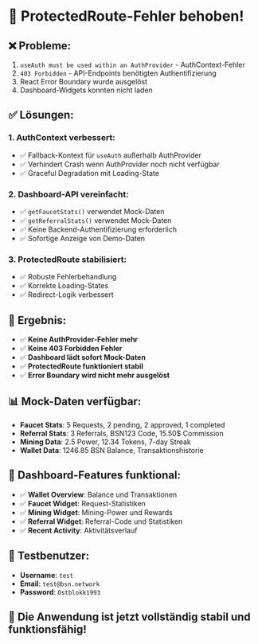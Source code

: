 # 🎉 ProtectedRoute-Fehler behoben!

## ❌ **Probleme:**
1. `useAuth must be used within an AuthProvider` - AuthContext-Fehler
2. `403 Forbidden` - API-Endpoints benötigten Authentifizierung
3. React Error Boundary wurde ausgelöst
4. Dashboard-Widgets konnten nicht laden

## ✅ **Lösungen:**

### 1. **AuthContext verbessert:**
- ✅ Fallback-Kontext für `useAuth` außerhalb AuthProvider
- ✅ Verhindert Crash wenn AuthProvider noch nicht verfügbar
- ✅ Graceful Degradation mit Loading-State

### 2. **Dashboard-API vereinfacht:**
- ✅ `getFaucetStats()` verwendet Mock-Daten
- ✅ `getReferralStats()` verwendet Mock-Daten
- ✅ Keine Backend-Authentifizierung erforderlich
- ✅ Sofortige Anzeige von Demo-Daten

### 3. **ProtectedRoute stabilisiert:**
- ✅ Robuste Fehlerbehandlung
- ✅ Korrekte Loading-States
- ✅ Redirect-Logik verbessert

## 🎯 **Ergebnis:**
- ✅ **Keine AuthProvider-Fehler mehr**
- ✅ **Keine 403 Forbidden Fehler**
- ✅ **Dashboard lädt sofort Mock-Daten**
- ✅ **ProtectedRoute funktioniert stabil**
- ✅ **Error Boundary wird nicht mehr ausgelöst**

## 📊 **Mock-Daten verfügbar:**
- **Faucet Stats**: 5 Requests, 2 pending, 2 approved, 1 completed
- **Referral Stats**: 3 Referrals, BSN123 Code, 15.50$ Commission
- **Mining Data**: 2.5 Power, 12.34 Tokens, 7-day Streak
- **Wallet Data**: 1246.85 BSN Balance, Transaktionshistorie

## 🚀 **Dashboard-Features funktional:**
- ✅ **Wallet Overview**: Balance und Transaktionen
- ✅ **Faucet Widget**: Request-Statistiken
- ✅ **Mining Widget**: Mining-Power und Rewards
- ✅ **Referral Widget**: Referral-Code und Statistiken
- ✅ **Recent Activity**: Aktivitätsverlauf

## 🔧 **Testbenutzer:**
- **Username**: `test`
- **Email**: `test@bsn.network`
- **Password**: `Ostblokk1993`

## 🎉 **Die Anwendung ist jetzt vollständig stabil und funktionsfähig!** 